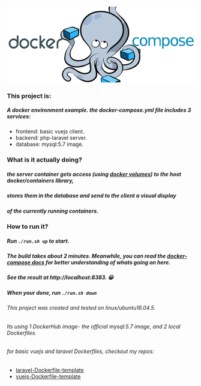![docker-compose](docker-compose.png)

### This project is:

##### A docker environment example. the docker-compose.yml file includes 3 services:
 - frontend: basic vuejs client.
 - backend: php-laravel server.
 - database: mysql:5.7 image.
 
 ### What is it actually doing?
 
 ##### the server container gets access (using [docker volumes](https://docs.docker.com/storage/volumes/)) to the host docker/containers library,
 ##### stores them in the database and send to the client a visual display
 ##### of the currently running containers.
 
 ### How to run it?
 
 ##### Run `./run.sh up` to start.
 ##### The build takes about 2 minutes. Meanwhile, you can read the <a href="https://docs.docker.com/compose/overview/" target="_blank">docker-compose docs</a> for better understanding of whats going on here.
 ##### See the result at http://localhost:8383. :grinning:
 ##### When your done, run `./run.sh down`
 
 ###### This project was created and tested on linux/ubuntu16.04.5.
 ###### Its using 1 DockerHub image- the official mysql:5.7 image, and 2 local Dockerfiles.
 ###### for basic vuejs and laravel Dockerfiles, checkout my repos:
  - [laravel-Dockerfile-template](https://github.com/Efrat19/laravel-Dockerfile-template)
  - [vuejs-Dockerfile-template](https://github.com/Efrat19/vuejs-Dockerfile-template)
